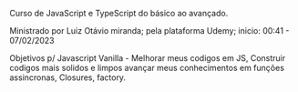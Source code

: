 Curso de JavaScript e TypeScript do básico ao avançado.

Ministrado por Luiz Otávio miranda;
pela plataforma Udemy;
inicio: 00:41 - 07/02/2023

Objetivos p/ Javascript Vanilla - Melhorar meus codigos em JS, Construir codigos mais solidos e limpos
avançar meus conhecimentos em funções assincronas, Closures, factory.





